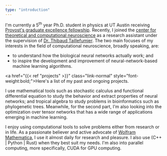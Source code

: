 ```yaml
---
type: "introduction"
---
```


I'm currently a 5<sup>th</sup> year Ph.D. student in physics at UT Austin receiving <a href="https://ph.utexas.edu/graduate/prospective-graduate-students/financial-support" class="link-normal" target="_blank">Provost's graduate excellence fellowship</a>. Recently, I joined the <a href="https://ctcn.utexas.edu/" class="link-normal" target="_blank">center for theoretical and computational neuroscience</a> as a research assistant under the supervision of <a href="https://mathneuro.cns.utexas.edu/" class="link-normal" target="_blank">Dr. Thibaud Taillefumier</a>. The two main focuses of my interests in the field of computational neuroscience, broadly speaking, are: 

- to understand how the biological neural networks actually work; and
- to inspire the development and improvement of neural-network-based machine learning algorithms.

<a href="{{< ref "projects" >}}" class="link-normal" style="font-weight:bold;">Here's a list of my past and ongoing projects.</a>    

I use mathematical tools such as stochastic calculus and functional differential equation to study the behavior and extract properties of neural networks; and tropical algebra to study problems in bioinformatics such as phylogenetic trees. Meanwhile, for the second part, I'm also looking into the optimization over tensor networks that has a wide range of applications emerging in machine learning.
 
I enjoy using computational tools to solve problems either from research or in life. As a passionate believer and active advocate of <a href="https://www.wolfram.com/mathematica/" class="link-normal mma" target="_blank">Wolfram Mathematica</a>, I use it almost daily for research and pleasure. I also use (C++ | Python | Rust) when they best suit my needs. I'm also into parallel computing, more specifically, CUDA for GPU computing.
